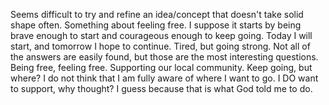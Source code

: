 Seems difficult to try and refine an idea/concept that doesn't take solid shape often. Something about feeling free. I suppose it starts by being brave enough to start and courageous enough to keep going. Today I will start, and tomorrow I hope to continue. 
Tired, but going strong. Not all of the answers are easily found, but those are the most interesting questions. Being free, feeling free. Supporting our local community. Keep going, but where? I do not think that I am fully aware of where I want to go. I DO want to support, why thought? I guess because that is what God told me to do.